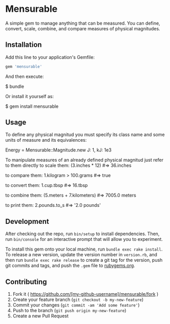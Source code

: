 # Mensurable

A simple gem to manage anything that can be measured. You can define, convert, scale, combine, and compare measures of physical magnitudes.

## Installation

Add this line to your application's Gemfile:

```ruby
gem 'mensurable'
```

And then execute:

  $ bundle

Or install it yourself as:

  $ gem install mensurable

## Usage

To define any physical magnitud you must specify its class name and some units of measure and its equivalences:

  Energy = Mensurable::Magnitude.new J: 1, kJ: 1e3

To manipulate measures of an already defined physical magnitud just refer to them directly
  to scale them:
    (3.inches * 12) #=> 36.inches

  to compare them:
    1.kilogram > 100.grams #=> true
  
  to convert them:
    1.cup.tbsp #=> 16.tbsp

  to combine them:
    (5.meters + 7.kilometers) #=> 7005.0 meters

  to print them:
    2.pounds.to_s #=> '2.0 pounds'

## Development

After checking out the repo, run `bin/setup` to install dependencies. Then, run `bin/console` for an interactive prompt that will allow you to experiment.

To install this gem onto your local machine, run `bundle exec rake install`. To release a new version, update the version number in `version.rb`, and then run `bundle exec rake release` to create a git tag for the version, push git commits and tags, and push the `.gem` file to [rubygems.org](https://rubygems.org).

## Contributing

1. Fork it ( https://github.com/[my-github-username]/mensurable/fork )
2. Create your feature branch (`git checkout -b my-new-feature`)
3. Commit your changes (`git commit -am 'Add some feature'`)
4. Push to the branch (`git push origin my-new-feature`)
5. Create a new Pull Request
